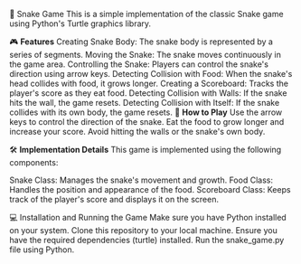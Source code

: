 🐍 Snake Game
This is a simple implementation of the classic Snake game using Python's Turtle graphics library.

🎮 **Features**
Creating Snake Body: The snake body is represented by a series of segments.
Moving the Snake: The snake moves continuously in the game area.
Controlling the Snake: Players can control the snake's direction using arrow keys.
Detecting Collision with Food: When the snake's head collides with food, it grows longer.
Creating a Scoreboard: Tracks the player's score as they eat food.
Detecting Collision with Walls: If the snake hits the wall, the game resets.
Detecting Collision with Itself: If the snake collides with its own body, the game resets.
🎯 **How to Play**
Use the arrow keys to control the direction of the snake.
Eat the food to grow longer and increase your score.
Avoid hitting the walls or the snake's own body.

🛠️ **Implementation Details**
This game is implemented using the following components:

Snake Class: Manages the snake's movement and growth.
Food Class: Handles the position and appearance of the food.
Scoreboard Class: Keeps track of the player's score and displays it on the screen.

💻 Installation and Running the Game
Make sure you have Python installed on your system.
Clone this repository to your local machine.
Ensure you have the required dependencies (turtle) installed.
Run the snake_game.py file using Python.
